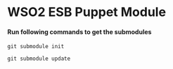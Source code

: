 # WSO2 ESB Puppet Module

#### Run following commands to get the submodules

`git submodule init`


`git submodule update`
